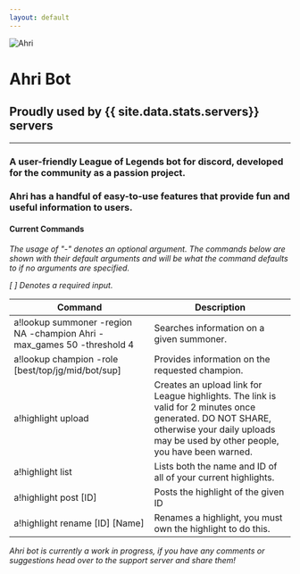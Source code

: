 ```yaml
---
layout: default
---
```


![Ahri](https://cdn.discordapp.com/attachments/205062074307575819/668872521520513060/AhriBot2.png)

# **Ahri Bot**

## Proudly used by **{{ site.data.stats.servers}}** servers

****

### A user-friendly League of Legends bot for discord, developed for the community as a passion project.

### Ahri has a handful of easy-to-use features that provide fun and useful information to users. 

#### Current Commands
_The usage of "-" denotes an optional argument. The commands below are shown with their default arguments and will be what the command defaults to if no arguments are specified._

_[ ] Denotes a required input._

| Command      | Description |
| ----------- | ----------- |
| a!lookup summoner -region NA -champion Ahri -max_games 50 -threshold 4 | Searches information on a given summoner. |
| a!lookup champion -role [best/top/jg/mid/bot/sup] | Provides information on the requested champion. |
| a!highlight upload | Creates an upload link for League highlights. The link is valid for 2 minutes once generated. DO NOT SHARE, otherwise your daily uploads may be used by other people, you have been warned.|
| a!highlight list | Lists both the name and ID of all of your current highlights. |
| a!highlight post [ID] | Posts the highlight of the given ID |
| a!highlight rename [ID] [Name] | Renames a highlight, you must own the highlight to do this. |

_Ahri bot is currently a work in progress, if you have any comments or suggestions head over to the support server and share them!_